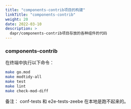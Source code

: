 ```yaml
---
title: "components-contrib项目的构建"
linkTitle: "components-contrib"
weight: 20
date: 2022-03-10
description: >
  dapr/components-contrib项目存放的各种组件的代码
---
```




### components-contrib

在终端中执行以下命令：

```bash
make go.mod
make modtidy-all
make test
make lint
make check-mod-diff
```

备注： conf-tests 和 e2e-tests-zeebe 在本地是跑不起来的。

